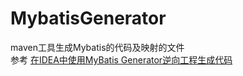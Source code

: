 # MybatisGenerator
maven工具生成Mybatis的代码及映射的文件  
参考 [在IDEA中使用MyBatis Generator逆向工程生成代码](https://www.cnblogs.com/songjn/p/8547794.html)
